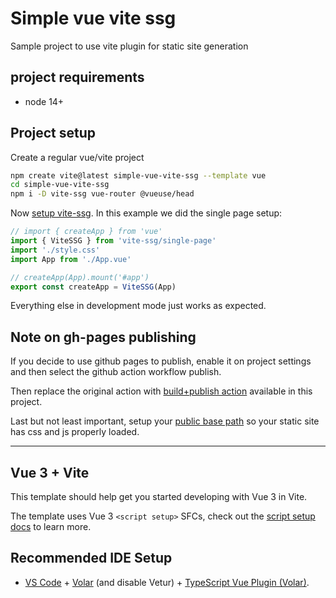 # Simple vue vite ssg

Sample project to use vite plugin for static site generation

## project requirements

- node 14+

## Project setup

Create a regular vue/vite project

```bash
npm create vite@latest simple-vue-vite-ssg --template vue
cd simple-vue-vite-ssg
npm i -D vite-ssg vue-router @vueuse/head
```

Now [setup vite-ssg](https://github.com/antfu/vite-ssg). In this example we did
the single page setup:

```javascript
// import { createApp } from 'vue'
import { ViteSSG } from 'vite-ssg/single-page'
import './style.css'
import App from './App.vue'

// createApp(App).mount('#app')
export const createApp = ViteSSG(App)

```

Everything else in development mode just works as expected.

## Note on gh-pages publishing

If you decide to use github pages to publish, enable it on project settings and
then select the github action workflow publish.

Then replace the original action with
[build+publish action](.github/workflows/static.yml)
available in this project.

Last but not least important, setup your
[public base path](https://vitejs.dev/guide/build.html#public-base-path)
so your static site has css and js properly loaded.

---

## Vue 3 + Vite

This template should help get you started developing with Vue 3 in Vite.

The template uses Vue 3 `<script setup>` SFCs, check out the
[script setup docs](https://v3.vuejs.org/api/sfc-script-setup.html#sfc-script-setup)
to learn more.

## Recommended IDE Setup

- [VS Code](https://code.visualstudio.com/) +
  [Volar](https://marketplace.visualstudio.com/items?itemName=Vue.volar)
  (and disable Vetur) + [TypeScript Vue Plugin (Volar)](https://marketplace.visualstudio.com/items?itemName=Vue.vscode-typescript-vue-plugin).
